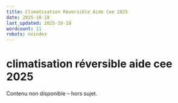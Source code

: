 ```yaml
---
title: Climatisation Réversible Aide Cee 2025
date: 2025-10-18
last_updated: 2025-10-18
wordcount: 11
robots: noindex
---
```


# climatisation réversible aide cee 2025

Contenu non disponible – hors sujet.